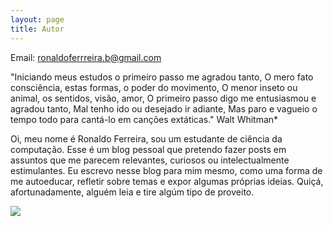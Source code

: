 ```yaml
---
layout: page
title: Autor
---
```

Email: ronaldoferrreira.b@gmail.com

"Iniciando meus estudos o primeiro passo me agradou tanto,
O mero fato consciência, estas formas, o poder do movimento,
O menor inseto ou animal, os sentidos, visão, amor,
O primeiro passo digo me entusiasmou e agradou tanto,
Mal tenho ido ou desejado ir adiante,
Mas paro e vagueio o tempo todo para cantá-lo em canções extáticas." Walt Whitman*

Oi, meu nome é Ronaldo Ferreira, sou um estudante de ciência da computação. Esse é um blog pessoal que pretendo fazer posts em assuntos que me parecem relevantes, curiosos ou intelectualmente estimulantes. Eu escrevo nesse blog para mim mesmo, como uma forma de me autoeducar, refletir sobre temas e expor algumas próprias ideias. Quiçá, afortunadamente, alguém leia e tire algúm tipo de proveito.










<img src="https://media1.giphy.com/media/z1meXneq0oUh2/source.gif">
